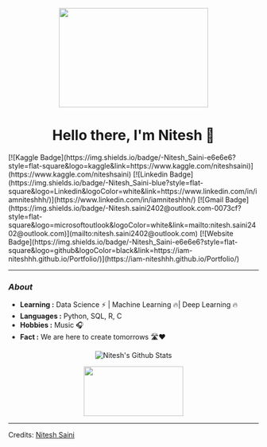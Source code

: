 <p align="center">
  <img width="300" height="200" src="https://i.pinimg.com/originals/e4/26/70/e426702edf874b181aced1e2fa5c6cde.gif">
</p>
<p>
  <h1 align="center"><b>Hello there, I'm Nitesh 👋</b></h1>
</p>                                  
[![Kaggle Badge](https://img.shields.io/badge/-Nitesh_Saini-e6e6e6?style=flat-square&logo=kaggle&link=https://www.kaggle.com/niteshsaini)](https://www.kaggle.com/niteshsaini)  [![Linkedin Badge](https://img.shields.io/badge/-Nitesh_Saini-blue?style=flat-square&logo=Linkedin&logoColor=white&link=https://www.linkedin.com/in/iamniteshhh/)](https://www.linkedin.com/in/iamniteshhh/)  [![Gmail Badge](https://img.shields.io/badge/-Nitesh.saini2402@outlook.com-0073cf?style=flat-square&logo=microsoftoutlook&logoColor=white&link=mailto:nitesh.saini2402@outlook.com)](mailto:nitesh.saini2402@outlook.com)  [![Website Badge](https://img.shields.io/badge/-Nitesh_Saini-e6e6e6?style=flat-square&logo=github&logoColor=black&link=https://iam-niteshhh.github.io/Portfolio/)](https://iam-niteshhh.github.io/Portfolio/)

----------------------------------------------------------------------------------------------------------------------------------------------------------------------------
### <i>About</i>

-  **Learning :** Data Science :zap: | Machine Learning :fire:| Deep Learning :fire:		
-  **Languages :** Python, SQL, R, C
-  **Hobbies :**  Music :headphones:
-  **Fact :** We are here to create tomorrows 🛣:heart:
<!--- -  **Organisation :** [name](link)-->

<p align="center">
  <img alt="Nitesh's Github Stats" src="https://github-readme-stats.vercel.app/api?username=iam-niteshhh&show_icons=true&theme=radical">
</p>

<p align="center">
  <img width="200" height="100" src="https://cdn-acpnj.nitrocdn.com/SDkrhncnWeetGsYGlzwaPnbfptfOeIKk/assets/static/optimized/rev-56afdb7/wp-content/uploads/2017/12/thank-you-.jpg">
</p>

-----
Credits: [Nitesh Saini](https://github.com/iam-niteshhh)

